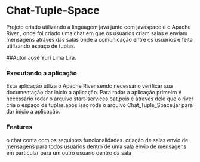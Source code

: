 # Chat-Tuple-Space
Projeto criado utilizando a linguagem java junto com javaspace e o Apache River , onde foi criado uma chat em que os 
usuários criam salas e enviam mensagens atráves das salas onde a comunicação entre os usuários é feita
utilizando espaço de tuplas.

##Autor 
José Yuri Lima Lira.


### Executando a aplicação
Esta aplicação utliza o Apache River sendo necessário verificar sua documentação dar inicio a aplicação. 
Para rodar a aplicação primeiro é necessário rodar o arquivo start-services.bat,pois é através dele
que o river cria o espaço de tuplas.após isso rode o arquivo Chat_Tuple_Space.jar para dar inicio a
aplicação.

### Features
o chat conta com os seguintes funcionalidades.
criação de salas
envio de mensagens para todos usuários dentro de uma sala
envio de mensagens em particular para um outro usuário dentro da sala
